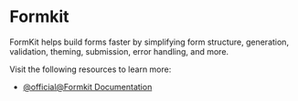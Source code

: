# Formkit

FormKit helps build forms faster by simplifying form structure, generation, validation, theming, submission, error handling, and more.

Visit the following resources to learn more:

- [@official@Formkit Documentation](https://formkit.com/)
